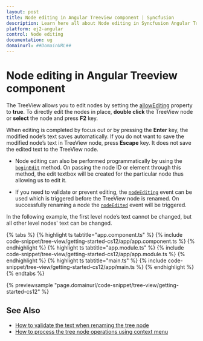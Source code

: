 ```yaml
---
layout: post
title: Node editing in Angular Treeview component | Syncfusion
description: Learn here all about Node editing in Syncfusion Angular Treeview component of Syncfusion Essential JS 2 and more.
platform: ej2-angular
control: Node editing 
documentation: ug
domainurl: ##DomainURL##
---
```


# Node editing in Angular Treeview component

The TreeView allows you to edit nodes by setting the [allowEditing](https://ej2.syncfusion.com/angular/documentation/api/treeview#allowediting)
property to **true**.
To directly edit the nodes in place, **double click** the TreeView node or **select** the node and press **F2** key.

When editing is completed by focus out or by pressing the **Enter** key, the modified node’s text saves automatically.
If you do not want to save the modified node’s text in TreeView node, press **Escape** key. It does not save the edited text to the TreeView node.

* Node editing can also be performed programmatically by using the [`beginEdit`](https://ej2.syncfusion.com/angular/documentation/api/treeview#beginedit) method. On passing the node ID or element through this method, the edit textbox will be created for the particular node thus allowing us to edit it.

* If you need to validate or prevent editing, the [`nodeEditing`](https://ej2.syncfusion.com/angular/documentation/api/treeview#nodeediting) event can be used which is triggered before the TreeView node is renamed. On successfully renaming a node the [`nodeEdited`](https://ej2.syncfusion.com/angular/documentation/api/treeview#nodeedited) event will be triggered.

In the following example, the first level node’s text cannot be changed, but all other level nodes' text can be changed.

{% tabs %}
{% highlight ts tabtitle="app.component.ts" %}
{% include code-snippet/tree-view/getting-started-cs12/app/app.component.ts %}
{% endhighlight %}
{% highlight ts tabtitle="app.module.ts" %}
{% include code-snippet/tree-view/getting-started-cs12/app/app.module.ts %}
{% endhighlight %}
{% highlight ts tabtitle="main.ts" %}
{% include code-snippet/tree-view/getting-started-cs12/app/main.ts %}
{% endhighlight %}
{% endtabs %}
  
{% previewsample "page.domainurl/code-snippet/tree-view/getting-started-cs12" %}

## See Also

* [How to validate the text when renaming the tree node](./how-to/validate-the-text-when-renaming-the-tree-node)
* [How to process the tree node operations using context menu](./how-to/process-the-tree-node-operations-using-context-menu)
